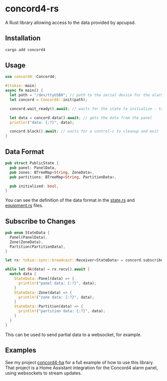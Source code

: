 # concord4-rs

A Rust library allowing access to the data provided by apcupsd.

## Installation

```sh
cargo add concord4
```

## Usage

```rust
use concord4::Concord4;

#[tokio::main]
async fn main() {
  let path = "/dev/ttyUSB0"; // path to the serial device for the alarm panel
  let concord = Concord4::init(path);

  concord.wait_ready().await; // waits for the state to initialize - takes about 30 seconds to get all data from panel

  let data = concord.data().await; // gets the data from the panel
  println!("data: {:?}", data);

  concord.block().await; // waits for a control-c to cleanup and exit
}
```

## Data Format

```rust
pub struct PublicState {
  pub panel: PanelData,
  pub zones: BTreeMap<String, ZoneData>,
  pub partitions: BTreeMap<String, PartitionData>,

  pub initialized: bool,
}
```

You can see the definition of the data format in the [state.rs](src/state.rs) and [equipment.rs](src/equipment.rs) files.

## Subscribe to Changes

```rust
pub enum StateData {
  Panel(PanelData),
  Zone(ZoneData),
  Partition(PartitionData),
}

let rx: tokio::sync::broadcast::Receiver<StateData> = concord.subscribe();

while let Ok(data) = rx.recv().await {
  match data {
    StateData::Panel(data) => {
      println!("panel data: {:?}", data);
    }
    StateData::Zone(data) => {
      println!("zone data: {:?}", data);
    }
    StateData::Partition(data) => {
      println!("partition data: {:?}", data);
    }
  }
}
```

This can be used to send partial data to a websocket, for example.

## Examples

See my project [concord4-ha](https://github.com/JoeyEamigh/concord4-ha) for a full example of how to use this library. That project is a Home Assistant integration for the Concord4 alarm panel, using websockets to stream updates.
